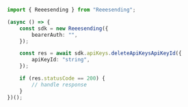 <!-- Start SDK Example Usage -->
```typescript
import { Reeesending } from "Reeesending";

(async () => {
    const sdk = new Reeesending({
        bearerAuth: "",
    });

    const res = await sdk.apiKeys.deleteApiKeysApiKeyId({
        apiKeyId: "string",
    });

    if (res.statusCode == 200) {
        // handle response
    }
})();

```
<!-- End SDK Example Usage -->